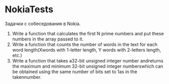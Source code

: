 # NokiaTests
Задачки с собеседования в Nokia.
1) Write a function that calculates the first N prime numbers and put these numbers in the array passed to it.
2) Write a function that counts the number of words in the text for each word length(Xwords with 1-letter length, 
Y words with 2-letters length, etc.)
3) Write a function that takes a32-bit unsigned integer number andreturns the maximum and minimum 32-bit unsigned integer numberswhich can be obtained using the same number of bits set to 1as in the takennumber.
